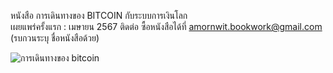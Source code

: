หนังสือ การเดินทางของ BITCOIN กับระบบการเงินโลก    
เผยแพร่ครั้งแรก :  เมษายน 2567
ติดต่อ ซื้อหนังสือได้ที่ amornwit.bookwork@gmail.com    
(รบกวนระบุ ชื่อหนังสือด้วย)


![การเดินทางของ bitcoin](https://github.com/prakayrat/BitcoinJourneyAndGlobalFinancialSystem/assets/51775195/e120a683-aee0-4dc2-9845-9489779b9611)
